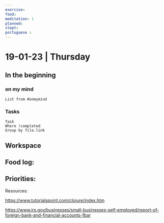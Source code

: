 ```yaml
---
exercise: 
food:
meditation: 1
planned:
slept:
portuguese :
---
```


# 19-01-23 | Thursday

## In the beginning

### on my mind
```dataview
List from #onmymind
```
### Tasks
```dataview
Task
Where !completed
Group by file.link
```


## Workspace


Food log:
- 

Priorities:
- 

Resources:

https://www.tutorialspoint.com/clojure/index.htm

https://www.irs.gov/businesses/small-businesses-self-employed/report-of-foreign-bank-and-financial-accounts-fbar
